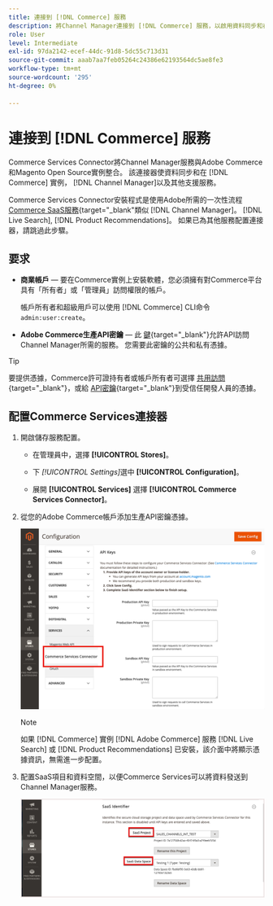 ```yaml
---
title: 連接到 [!DNL Commerce] 服務
description: 將Channel Manager連接到 [!DNL Commerce] 服務，以啟用資料同步和在 [!DNL Commerce] 實例、 Channel Manager和其他支援服務。
role: User
level: Intermediate
exl-id: 97da2142-ecef-44dc-91d8-5dc55c713d31
source-git-commit: aaab7aa7feb05264c24386e62193564dc5ae8fe3
workflow-type: tm+mt
source-wordcount: '295'
ht-degree: 0%

---
```



# 連接到 [!DNL Commerce] 服務

Commerce Services Connector將Channel Manager服務與Adobe Commerce和Magento Open Source實例整合。 該連接器使資料同步和在 [!DNL Commerce] 實例， [!DNL Channel Manager]以及其他支援服務。

Commerce Services Connector安裝程式是使用Adobe所需的一次性流程 [Commerce SaaS服務](https://experienceleague.adobe.com/docs/commerce-merchant-services/user-guides/home.html){target=&quot;_blank&quot;類似 [!DNL Channel Manager]。 [!DNL Live Search], [!DNL Product Recommendations]。 如果已為其他服務配置連接器，請跳過此步驟。

## 要求

- **商業帳戶** — 要在Commerce實例上安裝軟體，您必須擁有對Commerce平台具有「所有者」或「管理員」訪問權限的帳戶。

   帳戶所有者和超級用戶可以使用 [!DNL Commerce] CLI命令 `admin:user:create`。

- **Adobe Commerce生產API密鑰** — 此 [鍵](https://docs.magento.com/user-guide/system/saas.html#apikey){target=&quot;_blank&quot;}允許API訪問Channel Manager所需的服務。 您需要此密鑰的公共和私有憑據。

>[!TIP]
>
>要提供憑據，Commerce許可證持有者或帳戶所有者可選擇 [共用訪問](https://docs.magento.com/user-guide/magento/magento-account-share.html){target=&quot;_blank&quot;}，或給 [API密鑰](https://docs.magento.com/user-guide/system/saas.html#apikey){target=&quot;_blank&quot;}到受信任開發人員的憑據。

## 配置Commerce Services連接器

1. 開啟儲存服務配置。

   - 在管理員中，選擇 **[!UICONTROL Stores]**。

   - 下 *[!UICONTROL Settings]*&#x200B;選中 **[!UICONTROL Configuration]**。

   - 展開 **[!UICONTROL Services]** 選擇 **[!UICONTROL Commerce Services Connector]**。

1. 從您的Adobe Commerce帳戶添加生產API密鑰憑據。

   ![[!DNL Commerce Service Connector] 服務 [!DNL Admin] 視圖](assets/commerce-services-connector-admin-service-view.png)


   >[!NOTE]
   >
   > 如果 [!DNL Commerce] 實例 [!DNL Adobe Commerce] 服務 [!DNL Live Search] 或 [!DNL Product Recommendations] 已安裝，該介面中將顯示憑據資訊，無需進一步配置。

1. 配置SaaS項目和資料空間，以便Commerce Services可以將資料發送到Channel Manager服務。

   ![[!DNL Commerce Service Connector] SaaS標識符配置 [!DNL Admin] 視圖](assets/commerce-services-connector-saas-config.png)


